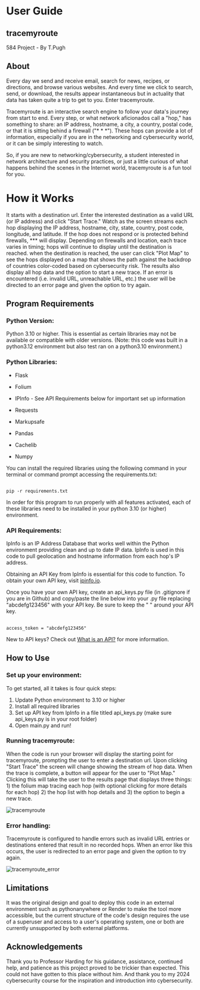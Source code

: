 # User Guide
## tracemyroute
584 Project - By T.Pugh

## About
Every day we send and receive email, search for news, recipes, or directions, and browse various websites. And every time we click to search, send, or download, the results appear instantaneous but in actuality that data has taken quite a trip to get to you. Enter tracemyroute.

Tracemyroute is an interactive search engine to follow your data's journey from start to end. Every step, or what network aficionados call a "hop," has something to share: an IP address, hostname, a city, a country, postal code, or that it is sitting behind a firewall ("* * *"). These hops can provide a lot of information, especially if you are in the networking and cybersecurity world, or it can be simply interesting to watch.

So, if you are new to networking/cybersecurity, a student interested in network architecture and security practices, or just a little curious of what happens behind the scenes in the Internet world, tracemyroute is a fun tool for you.

# How it Works
It starts with a destination url. Enter the interested destination as a valid URL (or IP address) and click "Start Trace." Watch as the screen streams each hop displaying the IP address, hostname, city, state, country, post code, longitude, and latitude. If the hop does not respond or is protected behind firewalls, *** will display. Depending on firewalls and location, each trace varies in timing; hops will continue to display until the destination is reached. when the destination is reached, the user can click "Plot Map" to see the hops displayed on a map that shows the path against the backdrop of countries color-coded based on cybersecurity risk. The results also display all hop data and the option to start a new trace. If an error is encountered (i.e. invalid URL, unreachable URL, etc.) the user will be directed to an error page and given the option to try again. 

## Program Requirements
### Python Version:
Python 3.10 or higher. This is essential as certain libraries may not be available or compatible with older versions. (Note: this code was built in a python3.12 environment but also test ran on a python3.10 environment.)

### Python Libraries:
- Flask
* Folium
+ IPInfo - See API Requirements below for important set up information
- Requests
* Markupsafe
+ Pandas
- Cachelib
* Numpy

You can install the required libraries using the following command in your terminal or command prompt accessing the requirements.txt:
##
    pip -r requirements.txt

In order for this program to run properly with all features activated, each of these libraries need to be installed in your python 3.10 (or higher) environment.

### API Requirements:
IpInfo is an IP Address Database that works well within the Python environment providing clean and up to date IP data. IpInfo is used in this code to pull geolocation and hostname information from each hop's IP address.

Obtaining an API Key from IpInfo is essential for this code to function. To obtain your own API key, visit [ipinfo.io](https://ipinfo.io/signup). 

Once you have your own API key, create an api_keys.py file (in .gitignore if you are in Github) and copy/paste the line below into your .py file replacing "abcdefg123456" with your API key. Be sure to keep the " " around your API key.
##
    access_token = "abcdefg123456"

New to API keys? Check out [What is an API?](https://www.ibm.com/topics/api) for more information.

## How to Use
### Set up your environment:
To get started, all it takes is four quick steps:
1. Update Python environment to 3.10 or higher
2. Install all required libraries
3. Set up API key from IpInfo in a file titled api_keys.py (make sure api_keys.py is in your root folder)
4. Open main.py and run!

### Running tracemyroute:
When the code is run your browser will display the starting point for tracemyroute, prompting the user to enter a destination url. Upon clicking "Start Trace" the screen will change showing the stream of hop data. When the trace is complete, a button will appear for the user to "Plot Map." Clicking this will take the user to the results page that displays three things: 1) the folium map tracing each hop (with optional clicking for more details for each hop) 2) the hop list with hop details and 3) the option to begin a new trace. 

![tracemyroute](https://github.com/user-attachments/assets/60a43b54-971f-4773-b062-528adde57054)

### Error handling:
Tracemyroute is configured to handle errors such as invalid URL entries or destinations entered that result in no recorded hops. When an error like this occurs, the user is redirected to an error page and given the option to try again.

![tracemyroute_error](https://github.com/user-attachments/assets/9555209f-09d3-4864-a2c4-69cc95c0fbe3)

## Limitations
It was the original design and goal to deploy this code in an external environment such as pythonanywhere or Render to make the tool more accessible, but the current structure of the code's design requires the use of a superuser and access to a user's operating system, one or both are currently unsupported by both external platforms.

## Acknowledgements
Thank you to Professor Harding for his guidance, assistance, continued help, and patience as this project proved to be trickier than expected. This could not have gotten to this place without him. And thank you to my 2024 cybersecurity course for the inspiration and introduction into cybersecurity.
